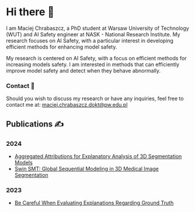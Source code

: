 # Hi there 🤗

I am Maciej Chrabaszcz, a PhD student at Warsaw University of Technology (WUT) and AI Safety engineer at NASK - National Research Institute. My research focuses on AI Safety, with a particular interest in developing efficient methods for enhancing model safety.

My research is centered on AI Safety, with a focus on efficient methods for increasing models safety. I am interested in methods that can efficiently improve model safety and detect when they behave abnormally.

### Contact 📧
Should you wish to discuss my research or have any inquiries, feel free to contact me at: maciej.chrabaszcz.dokt@pw.edu.pl

## Publications ✍

### 2024
- [Aggregated Attributions for Explanatory Analysis of 3D Segmentation Models](https://arxiv.org/abs/2407.16653v2)
- [Swin SMT: Global Sequential Modeling in 3D Medical Image Segmentation](https://arxiv.org/abs/2407.07514)
### 2023
- [Be Careful When Evaluating Explanations Regarding Ground Truth](https://arxiv.org/abs/2311.04813)
<!--
**maciejchrabaszcz/maciejchrabaszcz** is a ✨ _special_ ✨ repository because its `README.md` (this file) appears on your GitHub profile.

Here are some ideas to get you started:

- 🔭 I’m currently working on ...
- 🌱 I’m currently learning ...
- 👯 I’m looking to collaborate on ...
- 🤔 I’m looking for help with ...
- 💬 Ask me about ...
- 📫 How to reach me: ...
- 😄 Pronouns: ...
- ⚡ Fun fact: ...
-->
